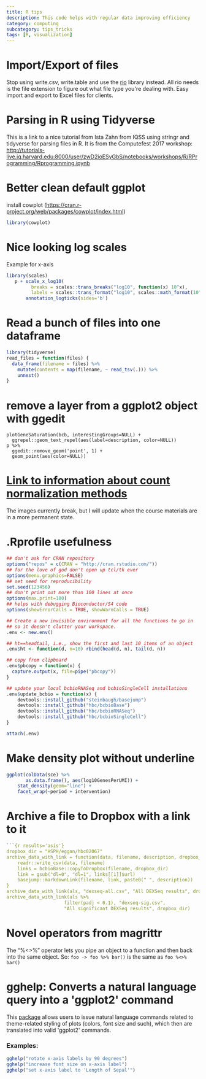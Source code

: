 ```yaml
---
title: R tips
description: This code helps with regular data improving efficiency
category: computing
subcategory: tips_tricks
tags: [R, visualization]
---
```


# Import/Export of files
Stop using write.csv, write.table and use the [rio](https://cran.r-project.org/web/packages/rio/index.html) library instead. All rio needs is the file extension to figure out what file type you're dealing with. Easy import and export to Excel files for clients.

# Parsing in R using Tidyverse
This is a link to a nice tutorial from Ista Zahn from IQSS using stringr and tidyverse for parsing files in R. It is from the Computefest 2017 workshop:
http://tutorials-live.iq.harvard.edu:8000/user/zwD2ioESyGbS/notebooks/workshops/R/RProgramming/Rprogramming.ipynb

# Better clean default ggplot
install cowplot (https://cran.r-project.org/web/packages/cowplot/index.html)
```r
library(cowplot)
```

# Nice looking log scales
Example for x-axis
```r
library(scales)
   p + scale_x_log10(
         breaks = scales::trans_breaks("log10", function(x) 10^x),
         labels = scales::trans_format("log10", scales::math_format(10^.x))) +
       annotation_logticks(sides='b')
```

# Read a bunch of files into one dataframe
```r
library(tidyverse)
read_files = function(files) {
  data_frame(filename = files) %>%
    mutate(contents = map(filename, ~ read_tsv(.))) %>%
    unnest()
}
```

# remove a layer from a ggplot2 object with ggedit
```
plotGeneSaturation(bcb, interestingGroups=NULL) +
  ggrepel::geom_text_repel(aes(label=description, color=NULL))
p %>%
  ggedit::remove_geom('point', 1) +
  geom_point(aes(color=NULL))
```

# [Link to information about count normalization methods](https://github.com/hbc/knowledgebase/wiki/Count-normalization-methods)
The images currently break, but I will update when the course materials are in a more permanent state.

# .Rprofile usefulness
```R
## don't ask for CRAN repository
options("repos" = c(CRAN = "http://cran.rstudio.com/"))
## for the love of god don't open up tcl/tk ever
options(menu.graphics=FALSE)
## set seed for reproducibility
set.seed(123456)
## don't print out more than 100 lines at once
options(max.print=100)
## helps with debugging Bioconductor/S4 code
options(showErrorCalls = TRUE, showWarnCalls = TRUE)

## Create a new invisible environment for all the functions to go in
## so it doesn't clutter your workspace.
.env <- new.env()

## ht==headtail, i.e., show the first and last 10 items of an object
.env$ht <- function(d, n=10) rbind(head(d, n), tail(d, n))

## copy from clipboard
.env$pbcopy = function(x) {
  capture.output(x, file=pipe("pbcopy"))
}

## update your local bcbioRNASeq and bcbioSingleCell installations
.env$update_bcbio = function(x) {
    devtools::install_github("steinbaugh/basejump")
    devtools::install_github("hbc/bcbioBase")
    devtools::install_github("hbc/bcbioRNASeq")
    devtools::install_github("hbc/bcbioSingleCell")
}

attach(.env)
```

# Make density plot without underline
```R
ggplot(colData(sce) %>%
       as.data.frame(), aes(log10GenesPerUMI)) +
    stat_density(geom="line") +
    facet_wrap(~period + intervention)
```

# Archive a file to Dropbox with a link to it
```R
```{r results='asis'}
dropbox_dir = "HSPH/eggan/hbc02067"
archive_data_with_link = function(data, filename, description, dropbox_dir) {
    readr::write_csv(data, filename)
    links = bcbioBase::copyToDropbox(filename, dropbox_dir)
    link = gsub("dl=0", "dl=1", links[[1]]$url)
    basejump::markdownLink(filename, link, paste0(" ", description))
}
archive_data_with_link(als, "dexseq-all.csv", "All DEXSeq results", dropbox_dir)
archive_data_with_link(als %>%
                     filter(padj < 0.1), "dexseq-sig.csv",
                     "All significant DEXSeq results", dropbox_dir)
```

# Novel operators from magrittr
The “%<>%” operator lets you pipe  an object to a function and then back into the same object.
So:
`foo -> foo %>% bar()`
is the same as
`foo %<>% bar()`

# gghelp: Converts a natural language query into a 'ggplot2' command
This [package](https://rdrr.io/github/brandmaier/ggx/) allows users to issue natural language commands 
related to theme-related styling of plots (colors, font size and such), which then are translated into 
valid 'ggplot2' commands.

### Examples:
```R
gghelp("rotate x-axis labels by 90 degrees")
gghelp("increase font size on x-axis label")
gghelp("set x-axis label to 'Length of Sepal'")
```
